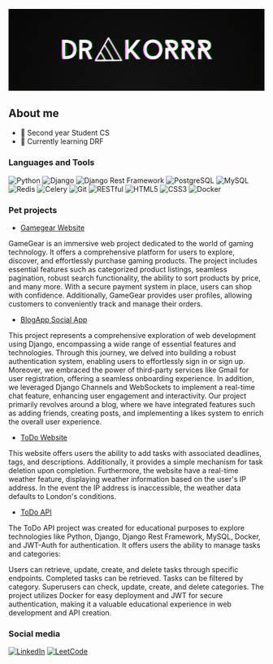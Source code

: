 ![Header](https://github.com/drakoRRR/drakorrr/blob/main/assets/MOSHED-2023-8-30-14-42-8.gif)

## About me
- 📝 Second year Student CS
- 🌱 Currently learning DRF

### Languages and Tools
![Python](https://img.shields.io/badge/-Python-3776AB?style=flat&logo=python&logoColor=white)
![Django](https://img.shields.io/badge/-Django-092E20?style=flat&logo=django&logoColor=white)
![Django Rest Framework](https://img.shields.io/badge/-Django%20Rest%20Framework-BF616A?style=flat)
![PostgreSQL](https://img.shields.io/badge/-PostgreSQL-336791?style=flat&logo=postgresql&logoColor=white)
![MySQL](https://img.shields.io/badge/-MySQL-336791?style=flat&logo=mysql&logoColor=white)
![Redis](https://img.shields.io/badge/-Redis-DC382D?style=flat&logo=redis&logoColor=white)
![Celery](https://img.shields.io/badge/-Celery-37814A?style=flat&logo=celery&logoColor=white)
![Git](https://img.shields.io/badge/-Git-F05032?style=flat&logo=git&logoColor=white)
![RESTful](https://img.shields.io/badge/-RESTful-43853D?style=flat)
![HTML5](https://img.shields.io/badge/-HTML5-E34F26?style=flat&logo=html5&logoColor=white)
![CSS3](https://img.shields.io/badge/-CSS3-1572B6?style=flat&logo=css3&logoColor=white)
![Docker](https://img.shields.io/badge/-Docker-2496ED?style=flat&logo=docker&logoColor=white)

### Pet projects
* [Gamegear Website](https://github.com/drakoRRR/GameGear_Website)

GameGear is an immersive web project dedicated to the world of gaming technology. It offers a comprehensive platform 
for users to explore, discover, and effortlessly purchase gaming products. The project includes essential features 
such as categorized product listings, seamless pagination, robust search functionality, the ability to sort products 
by price, and many more. With a secure payment system in place, users can shop with confidence. Additionally, GameGear 
provides user profiles, allowing customers to conveniently track and manage their orders.

* [BlogApp Social App](https://github.com/drakoRRR/Blog_Website)

This project represents a comprehensive exploration of web development using Django, encompassing a wide range of 
essential features and technologies. Through this journey, we delved into building a robust authentication system, 
enabling users to effortlessly sign in or sign up. Moreover, we embraced the power of third-party services like Gmail 
for user registration, offering a seamless onboarding experience.
In addition, we leveraged Django Channels and WebSockets to implement a real-time chat feature, enhancing user engagement 
and interactivity. Our project primarily revolves around a blog, where we have integrated features such as adding friends, 
creating posts, and implementing a likes system to enrich the overall user experience.

* [ToDo Website](https://github.com/drakoRRR/ToDo_Django)

This website offers users the ability to add tasks with associated deadlines, tags, and descriptions. Additionally, 
it provides a simple mechanism for task deletion upon completion. Furthermore, the website have a real-time weather 
feature, displaying weather information based on the user's IP address. In the event the IP address is inaccessible, 
the weather data defaults to London's conditions.

* [ToDo API](https://github.com/drakoRRR/ToDo_API)

The ToDo API project was created for educational purposes to explore technologies like Python, Django, Django Rest Framework,
MySQL, Docker, and JWT-Auth for authentication. It offers users the ability to manage tasks and categories:

Users can retrieve, update, create, and delete tasks through specific endpoints. Completed 
tasks can be retrieved. Tasks can be filtered by category. Superusers can check, update, create, and 
delete categories. The project utilizes Docker for easy deployment and JWT for secure authentication, making 
it a valuable educational experience in web development and API creation.

### Social media
[![LinkedIn](https://img.shields.io/badge/-LinkedIn-007BB6?style=for-the-badge&logo=LinkedIn&logoColor=white)](https://www.linkedin.com/in/vlad-musaelyan-5966a1278/)
[![LeetCode](https://img.shields.io/badge/-LeetCode-FFA116?style=for-the-badge&logo=LeetCode&logoColor=white)](https://leetcode.com/drakoRRR/)

